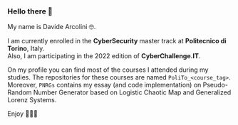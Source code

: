 ### Hello there 👋

My name is Davide Arcolini 🤓. 

I am currently enrolled in the **CyberSecurity** master track at **Politecnico di Torino**, Italy. \
Also, I am participating in the 2022 edition of **CyberChallenge.IT**. 

On my profile you can find most of the courses I attended during my studies. The repositories for these courses are named `PoliTo_<course_tag>`.\
Moreover, `PNRGs` contains my essay (and code implementation) on Pseudo-Random Number Generator based on Logistic Chaotic Map and Generalized Lorenz Systems.

Enjoy 🧙🏼‍♂️
